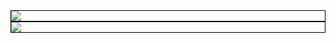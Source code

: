 <style>
   img {
     display: block;
     border: 1px solid black;
     margin: 0 auto;
  }
</style>

<!-- My GitHub stats -->
<img src="https://github-readme-stats-tmrsich.vercel.app/api?username=tmrsich&theme=algolia&show_icons=true"/>

<!-- My top languages -->
<img src="https://github-readme-stats-tmrsich.vercel.app/api/top-langs/?username=tmrsich&theme=algolia&count_private=true&langs_count=50&layout=compact"/>
